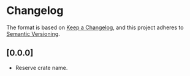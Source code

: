 <!--
SPDX-FileCopyrightText: © 2023 Foundation Devices, Inc. <hello@foundationdevices.com>
SPDX-License-Identifier: GPL-3.0-or-later
-->

# Changelog

The format is based on [Keep a Changelog](https://keepachangelog.com/en/1.0.0/),
and this project adheres to [Semantic Versioning](https://semver.org/spec/v2.0.0.html).

## [0.0.0]

- Reserve crate name.
